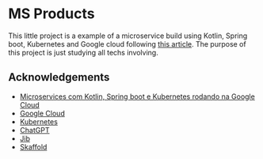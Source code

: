 # MS Products

This little project is a example of a microservice build using Kotlin, Spring boot, Kubernetes and Google cloud following [this article](https://medium.com/rapaduratech/microservices-com-kotlin-spring-boot-e-kubernetes-rodando-na-google-cloud-63056044d8a9).
The purpose of this project is just studying all techs involving.


## Acknowledgements

- [Microservices com Kotlin, Spring boot e Kubernetes rodando na Google Cloud](https://medium.com/rapaduratech/microservices-com-kotlin-spring-boot-e-kubernetes-rodando-na-google-cloud-63056044d8a9)
- [Google Cloud](https://cloud.google.com/?hl=pt-br)
- [Kubernetes](https://kubernetes.io/pt-br/)
- [ChatGPT](https://openai.com/blog/chatgpt)
- [Jib](https://cloud.google.com/java/getting-started/jib?hl=pt-br)
- [Skaffold](https://skaffold.dev/docs/install/)